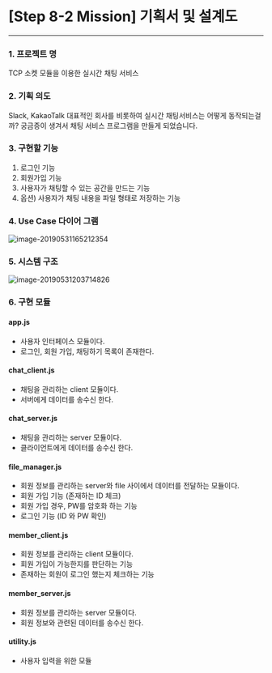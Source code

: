 # [Step 8-2 Mission] 기획서 및 설계도

---



### 1. 프로젝트 명
TCP 소켓 모듈을 이용한 실시간 채팅 서비스



### 2. 기획 의도
Slack, KakaoTalk 대표적인 회사를 비롯하여 실시간 채팅서비스는 어떻게 동작되는걸까? 궁금증이 생겨서 채팅 서비스 프로그램을 만들게 되었습니다.



### 3. 구현할 기능
1. 로그인 기능
2. 회원가입 기능
3. 사용자가 채팅할 수 있는 공간을 만드는 기능
4. 옵션) 사용자가 채팅 내용을 파일 형태로 저장하는 기능



### 4. Use Case 다이어 그램



![image-20190531165212354](https://github.com/bestdevhyo1225/image_repository/blob/master/image-20190531165212354.png?raw=true)



### 5. 시스템 구조



![image-20190531203714826](https://github.com/bestdevhyo1225/image_repository/blob/master/image-20190531215806176.png?raw=true)



### 6. 구현 모듈

#### app.js
- 사용자 인터페이스 모듈이다.
- 로그인, 회원 가입, 채팅하기 목록이 존재한다.

#### chat_client.js
- 채팅을 관리하는 client 모듈이다.
- 서버에게 데이터를 송수신 한다.

#### chat_server.js
- 채팅을 관리하는 server 모듈이다.
- 클라이언트에게 데이터를 송수신 한다.

#### file_manager.js
- 회원 정보를 관리하는 server와 file 사이에서 데이터를 전달하는 모듈이다.
- 회원 가입 기능 (존재하는 ID 체크)
- 회원 가입 경우, PW를 암호화 하는 기능
- 로그인 기능 (ID 와 PW 확인)

#### member_client.js
- 회원 정보를 관리하는 client 모듈이다.
- 회원 가입이 가능한지를 판단하는 기능
- 존재하는 회원이 로그인 했는지 체크하는 기능

#### member_server.js
- 회원 정보를 관리하는 server 모듈이다.
- 회원 정보와 관련된 데이터를 송수신 한다.

#### utility.js
- 사용자 입력을 위한 모듈